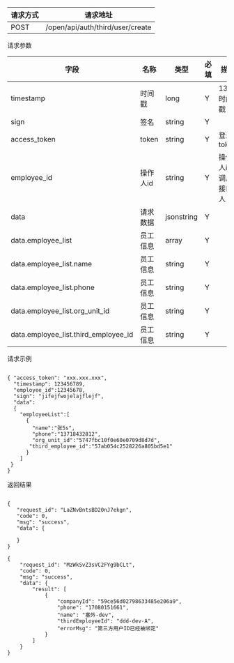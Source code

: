 请求方式|请求地址
----|---
POST|/open/api/auth/third/user/create

请求参数
字段|名称|类型|必填|描述
-----|-----|----|----|----
timestamp|时间戳 |long |Y|13位时间戳
sign|签名 |string |Y|
access_token|token | string |Y|登录 token
employee_id| 操作人id|string |Y|操作人id,调用接口人 id
data |请求数据| jsonstring |Y|
data.employee\_list|员工信息 |array |Y|
data.employee\_list.name |员工信息 |string |Y|
data.employee\_list.phone |员工信息 | string |Y|
data.employee\_list.org\_unit\_id |员工信息 | string |Y|
data.employee\_list.third\_employee\_id |员工信息 | string |Y|



请求示例

```
{ "access_token": "xxx.xxx.xxx",  "timestamp": 123456789,  "employee_id":12345678,  "sign": "jifejfwojelajflejf",  "data":  {  
    "employeeList":[
      {
        "name":"张5s",
        "phone":"13718432812",
        "org_unit_id":"5747fbc10f0e60e0709d8d7d",
       "third_employee_id":"57ab054c2528226a805bd5e1"
      }
    ]   }
}
```


返回结果
```
{   "request_id": "LaZNvBntsBD20nJ7ekgn",   "code": 0,   "msg": "success",   "data": {           }}
```


```
{
    "request_id": "MzWkSvZ3sVC2FYg9bCLt",
    "code": 0,
    "msg": "success",
    "data": {
        "result": [
            {
                "companyId": "59ce56d02798633485e206a9",
                "phone": "17080151661",
                "name": "塞外-dev",
                "thirdEmployeeId": "ddd-dev-A",
                "errorMsg": "第三方用户ID已经被绑定"
            }
        ]
    }
}

```

